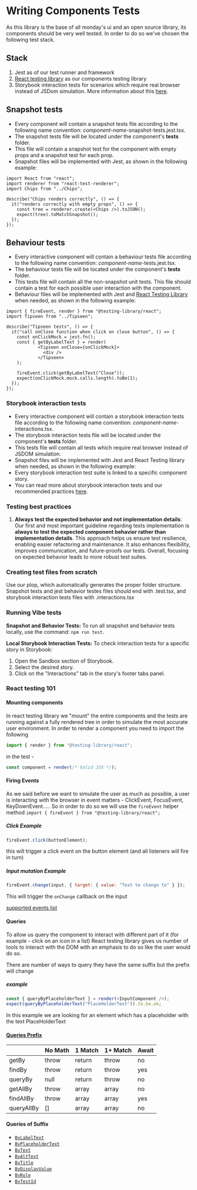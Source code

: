 # Writing Components Tests

As this library is the base of all monday's ui and an open source library, its components should be very well tested. In order to do so we've chosen the following test stack.

##  Stack
1. Jest as of our test runner and framework
2. [React testing library](https://testing-library.com/docs/react-testing-library/intro) as our components testing library
3. Storybook interaction tests for scenarios which require real browser instead of JSDom simulation. More information about this [here](./src/tests/readme.md).

## Snapshot tests
- Every component will contain a snapshot tests file according to the following name convention: *component-name*-snapshot-tests.jest.tsx.
- The snapshot tests file will be located under the component's __tests__ folder.
- This file will contain a snapshot test for the component with empty props and a snapshot test for each prop.
- Snapshot files will be implemented with Jest, as shown in the following example:

```tsx
import React from "react";
import renderer from "react-test-renderer";
import Chips from "../Chips";

describe("Chips renders correctly", () => {
  it("renders correctly with empty props", () => {
    const tree = renderer.create(<Chips />).toJSON();
    expect(tree).toMatchSnapshot();
  });
});
```

## Behaviour tests
- Every interactive component will contain a behaviour tests file according to the following name convention: *component-name*-tests.jest.tsx.
- The behaviour tests file will be located under the component's __tests__ folder.
- This tests file will contain all the non-snapshot unit tests. This file should contain a test for each possible user interaction with the component.
- Behaviour files will be implemented with Jest and [React Testing Library]((https://testing-library.com/docs/react-testing-library/intro)) when needed, as shown in the following example:

```tsx
import { fireEvent, render } from "@testing-library/react";
import Tipseen from "../Tipseen";

describe("Tipseen tests", () => {
  it("call onClose function when click on close button", () => {
    const onClickMock = jest.fn();
    const { getByLabelText } = render(
            <Tipseen onClose={onClickMock}>
              <div />
            </Tipseen>
    );
    
    fireEvent.click(getByLabelText("Close"));
    expect(onClickMock.mock.calls.length).toBe(1);
  });
});
```

### Storybook interaction tests
- Every interactive component will contain a storybook interaction tests file according to the following name convention: *component-name*-interactions.tsx.
- The  storybook interaction tests file will be located under the component's __tests__ folder.
- This tests file will contain all tests which require real browser instead of JSDOM simulation.
- Snapshot files will be implemented with Jest and React Testing library when needed, as shown in the following example:
- Every storybook interaction test suite is linked to a specific component story.
- You can read more about storybook interaction tests and our recommended practices [here](./src/tests/readme.md).

### Testing best practices
1. **Always test the expected behavior and not implementation details**: Our first and most important guideline regarding tests implementation is
**always to test the expected component behavior rather than implementation details**. This approach helps us ensure test resilience, enabling easier refactoring and maintenance. It also enhances flexibility, improves communication, and future-proofs our tests. Overall, focusing on expected behavior leads to more robust test suites.

### Creating test files from scratch
Use our plop, which automatically generates the proper folder structure. Snapshot tests and jest behavior testes files should end with .test.tsx, and storybook interaction tests files with .interactions.tsx

### Running Vibe tests
**Snapshot and Behavior Tests:**
To run all snapshot and behavior tests locally, use the command: `npm run test`.

**Local Storybook Interaction Tests:**
To check interaction tests for a specific story in Storybook:
1. Open the Sandbox section of Storybook.
2. Select the desired story.
3. Click on the "Interactions" tab in the story's footer tabs panel.

### React testing 101
#### Mounting components
In react testing library we "mount" the entire components and the tests are running against a fully rendered tree in order to simulate the most accurate user environment.
In order to render a component you need to import the following
```js
import { render } from "@testing-library/react";
```
in the test -
```js 
const component = render(/* Valid JSX */);
```

#### Firing Events
As we said before we want to simulate the user as much as possible, a user is interacting with the browser in event matters - ClickEvent, FocusEvent, KeyDownEvent.....
So in order to do so we will use the `fireEvent` helper method
`import { fireEvent } from "@testing-library/react";`

##### Click Example
```js
fireEvent.click(buttonElement);
``` 
this will trigger a click event on the button element (and all listeners will fire in turn)
##### Input mutation Example
```js
fireEvent.change(input, { target: { value: "Text to change to" } });
```
This will trigger the `onChange` callback on the input

[supported events list](https://github.com/testing-library/dom-testing-library/blob/master/src/event-map.js)


#### Queries
To allow us query the component to interact with different part of it (for example - click on an icon in a list)
React testing library gives us number of tools to interact with the DOM with an emphasis to do so like the user would do so.

There are number of ways to query they have the same suffix but the prefix will change
##### example
```js
const { queryByPlaceholderText } = render(<InputComponent />);
expect(queryByPlaceholderText("PlaceHolderText")).to.be.ok;
```
In this example we are looking for an element which has a placeholder with the text PlaceHolderText

#### [Queries Prefix](https://testing-library.com/docs/react-testing-library/cheatsheet)
|  |No Math  |1 Match  |1+ Match | Await |
|----------------|----------------|----------------|----------------|----------------|
|getBy  | throw |return  |throw |no |
|findBy  | throw |return  |throw |yes |
| queryBy |null  | return | throw| no |
| getAllBy | throw | array |array | no |
| findAllBy | throw | array |array |yes |
| queryAllBy | [] | array |array | no |

#### Queries of Suffix
-   [`ByLabelText`](https://testing-library.com/docs/dom-testing-library/api-queries#bylabeltext)
-   [`ByPlaceholderText`](https://testing-library.com/docs/dom-testing-library/api-queries#byplaceholdertext)
-   [`ByText`](https://testing-library.com/docs/dom-testing-library/api-queries#bytext)
-   [`ByAltText`](https://testing-library.com/docs/dom-testing-library/api-queries#byalttext)
-   [`ByTitle`](https://testing-library.com/docs/dom-testing-library/api-queries#bytitle)
-   [`ByDisplayValue`](https://testing-library.com/docs/dom-testing-library/api-queries#bydisplayvalue)
-   [`ByRole`](https://testing-library.com/docs/dom-testing-library/api-queries#byrole)
-   [`ByTestId`](https://testing-library.com/docs/dom-testing-library/api-queries#bytestid)
